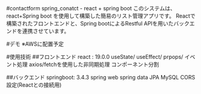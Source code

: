 #contactform spring_conatct - react + spring boot
このシステムは、react+Spring boot を使用して構築した簡易のリスト管理アプリです。
Reactで構築されたフロントエンドと、Spring bootによるRestful APIを用いたバックエンドを連携させています。

#デモ
※AWSに配置予定

#使用技術
##フロントエンド
react     : 19.0.0
useState/ useEffect/ prpops/ イベント処理
axios/fetchを使用した非同期処理
コンポーネント分割

##バックエンド
springboot: 3.4.3
spring web
spring data JPA
MySQL
CORS設定(Reactとの接続用)
